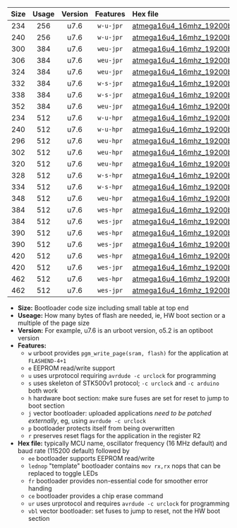 |Size|Usage|Version|Features|Hex file|
|:-:|:-:|:-:|:-:|:--|
|234|256|u7.6|`w-u-jpr`|[atmega16u4_16mhz_19200bps_ur_vbl.hex](https://raw.githubusercontent.com/stefanrueger/urboot/main//atmega16u4_16mhz_19200bps_ur_vbl.hex)|
|240|256|u7.6|`w-u-jpr`|[atmega16u4_16mhz_19200bps_lednop_ur_vbl.hex](https://raw.githubusercontent.com/stefanrueger/urboot/main//atmega16u4_16mhz_19200bps_lednop_ur_vbl.hex)|
|300|384|u7.6|`weu-jpr`|[atmega16u4_16mhz_19200bps_ee_ur_vbl.hex](https://raw.githubusercontent.com/stefanrueger/urboot/main//atmega16u4_16mhz_19200bps_ee_ur_vbl.hex)|
|306|384|u7.6|`weu-jpr`|[atmega16u4_16mhz_19200bps_ee_lednop_ur_vbl.hex](https://raw.githubusercontent.com/stefanrueger/urboot/main//atmega16u4_16mhz_19200bps_ee_lednop_ur_vbl.hex)|
|324|384|u7.6|`weu-jpr`|[atmega16u4_16mhz_19200bps_ee_lednop_fr_ur_vbl.hex](https://raw.githubusercontent.com/stefanrueger/urboot/main//atmega16u4_16mhz_19200bps_ee_lednop_fr_ur_vbl.hex)|
|332|384|u7.6|`w-s-jpr`|[atmega16u4_16mhz_19200bps_vbl.hex](https://raw.githubusercontent.com/stefanrueger/urboot/main//atmega16u4_16mhz_19200bps_vbl.hex)|
|338|384|u7.6|`w-s-jpr`|[atmega16u4_16mhz_19200bps_lednop_vbl.hex](https://raw.githubusercontent.com/stefanrueger/urboot/main//atmega16u4_16mhz_19200bps_lednop_vbl.hex)|
|352|384|u7.6|`weu-jpr`|[atmega16u4_16mhz_19200bps_ee_lednop_fr_ce_ur_vbl.hex](https://raw.githubusercontent.com/stefanrueger/urboot/main//atmega16u4_16mhz_19200bps_ee_lednop_fr_ce_ur_vbl.hex)|
|234|512|u7.6|`w-u-hpr`|[atmega16u4_16mhz_19200bps_ur.hex](https://raw.githubusercontent.com/stefanrueger/urboot/main//atmega16u4_16mhz_19200bps_ur.hex)|
|240|512|u7.6|`w-u-hpr`|[atmega16u4_16mhz_19200bps_lednop_ur.hex](https://raw.githubusercontent.com/stefanrueger/urboot/main//atmega16u4_16mhz_19200bps_lednop_ur.hex)|
|296|512|u7.6|`weu-hpr`|[atmega16u4_16mhz_19200bps_ee_ur.hex](https://raw.githubusercontent.com/stefanrueger/urboot/main//atmega16u4_16mhz_19200bps_ee_ur.hex)|
|302|512|u7.6|`weu-hpr`|[atmega16u4_16mhz_19200bps_ee_lednop_ur.hex](https://raw.githubusercontent.com/stefanrueger/urboot/main//atmega16u4_16mhz_19200bps_ee_lednop_ur.hex)|
|320|512|u7.6|`weu-hpr`|[atmega16u4_16mhz_19200bps_ee_lednop_fr_ur.hex](https://raw.githubusercontent.com/stefanrueger/urboot/main//atmega16u4_16mhz_19200bps_ee_lednop_fr_ur.hex)|
|328|512|u7.6|`w-s-hpr`|[atmega16u4_16mhz_19200bps.hex](https://raw.githubusercontent.com/stefanrueger/urboot/main//atmega16u4_16mhz_19200bps.hex)|
|334|512|u7.6|`w-s-hpr`|[atmega16u4_16mhz_19200bps_lednop.hex](https://raw.githubusercontent.com/stefanrueger/urboot/main//atmega16u4_16mhz_19200bps_lednop.hex)|
|348|512|u7.6|`weu-hpr`|[atmega16u4_16mhz_19200bps_ee_lednop_fr_ce_ur.hex](https://raw.githubusercontent.com/stefanrueger/urboot/main//atmega16u4_16mhz_19200bps_ee_lednop_fr_ce_ur.hex)|
|384|512|u7.6|`wes-hpr`|[atmega16u4_16mhz_19200bps_ee.hex](https://raw.githubusercontent.com/stefanrueger/urboot/main//atmega16u4_16mhz_19200bps_ee.hex)|
|384|512|u7.6|`wes-jpr`|[atmega16u4_16mhz_19200bps_ee_vbl.hex](https://raw.githubusercontent.com/stefanrueger/urboot/main//atmega16u4_16mhz_19200bps_ee_vbl.hex)|
|390|512|u7.6|`wes-hpr`|[atmega16u4_16mhz_19200bps_ee_lednop.hex](https://raw.githubusercontent.com/stefanrueger/urboot/main//atmega16u4_16mhz_19200bps_ee_lednop.hex)|
|390|512|u7.6|`wes-jpr`|[atmega16u4_16mhz_19200bps_ee_lednop_vbl.hex](https://raw.githubusercontent.com/stefanrueger/urboot/main//atmega16u4_16mhz_19200bps_ee_lednop_vbl.hex)|
|420|512|u7.6|`wes-hpr`|[atmega16u4_16mhz_19200bps_ee_lednop_fr.hex](https://raw.githubusercontent.com/stefanrueger/urboot/main//atmega16u4_16mhz_19200bps_ee_lednop_fr.hex)|
|420|512|u7.6|`wes-jpr`|[atmega16u4_16mhz_19200bps_ee_lednop_fr_vbl.hex](https://raw.githubusercontent.com/stefanrueger/urboot/main//atmega16u4_16mhz_19200bps_ee_lednop_fr_vbl.hex)|
|462|512|u7.6|`wes-hpr`|[atmega16u4_16mhz_19200bps_ee_lednop_fr_ce.hex](https://raw.githubusercontent.com/stefanrueger/urboot/main//atmega16u4_16mhz_19200bps_ee_lednop_fr_ce.hex)|
|462|512|u7.6|`wes-jpr`|[atmega16u4_16mhz_19200bps_ee_lednop_fr_ce_vbl.hex](https://raw.githubusercontent.com/stefanrueger/urboot/main//atmega16u4_16mhz_19200bps_ee_lednop_fr_ce_vbl.hex)|

- **Size:** Bootloader code size including small table at top end
- **Useage:** How many bytes of flash are needed, ie, HW boot section or a multiple of the page size
- **Version:** For example, u7.6 is an urboot version, o5.2 is an optiboot version
- **Features:**
  + `w` urboot provides `pgm_write_page(sram, flash)` for the application at `FLASHEND-4+1`
  + `e` EEPROM read/write support
  + `u` uses urprotocol requiring `avrdude -c urclock` for programming
  + `s` uses skeleton of STK500v1 protocol; `-c urclock` and `-c arduino` both work
  + `h` hardware boot section: make sure fuses are set for reset to jump to boot section
  + `j` vector bootloader: uploaded applications *need to be patched externally*, eg, using `avrdude -c urclock`
  + `p` bootloader protects itself from being overwritten
  + `r` preserves reset flags for the application in the register R2
- **Hex file:** typically MCU name, oscillator frequency (16 MHz default) and baud rate (115200 default) followed by
  + `ee` bootloader supports EEPROM read/write
  + `lednop` "template" bootloader contains `mov rx,rx` nops that can be replaced to toggle LEDs
  + `fr` bootloader provides non-essential code for smoother error handing
  + `ce` bootloader provides a chip erase command
  + `ur` uses urprotocol and requires `avrdude -c urclock` for programming
  + `vbl` vector bootloader: set fuses to jump to reset, not the HW boot section
